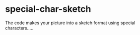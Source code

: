 # special-char-sketch
The code makes your picture into a sketch format using special characters.....
